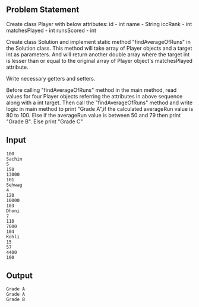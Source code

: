## Problem Statement

Create class Player with below attributes:
id - int
name - String
iccRank - int
matchesPlayed - int
runsScored - int

Create class Solution and implement static method "findAverageOfRuns" in the Solution class.
This method will take array of Player objects and a target int as parameters.
And will return another double array where the target int is lesser than or equal to the original array of Player object's matchesPlayed attribute.

Write necessary getters and setters.

Before calling "findAverageOfRuns" method in the main method, read values for four Player objects referring the attributes in above sequence along with a int target.
Then call the "findAverageOfRuns" method and write logic in main method to print "Grade A",if the calculated averageRun value is 80 to 100. Else if the averageRun value is between 50 and 79 then print "Grade B". Else print "Grade C"

## Input

    100
    Sachin
    5
    150
    13000
    101
    Sehwag
    4
    120
    10000
    103
    Dhoni
    7
    110
    7000
    104
    Kohli
    15
    57
    4400
    100

## Output

    Grade A
    Grade A
    Grade B
